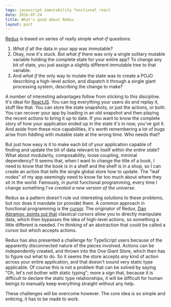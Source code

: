 ```yaml
---
tags: javascript immutability functional react
date: 2016-07-24
title: What's good about Redux
layout: post
---
```


[Redux](http://redux.js.org/) is based on series of really simple _what-if_ questions:

1. _What if_ all the data in your app was immutable?
2. Okay, now it's stuck. But _what if_ there was only a single solitary mutable variable holding the complete state for your entire app? To change any bit of state, you just assign a slightly different immutable tree to that variable.
3. And _what if_ the only way to mutate the state was to create a POJO describing a high-level action, and dispatch it through a single giant processing system, describing the change to make?

A number of interesting advantages follow from sticking to this discipline. It's ideal for [ReactJS](https://facebook.github.io/react/). You can log everything your users do and replay it, stuff like that. You can store the state snapshots, or just the actions, or both. You can recover your app by loading in an old snapshot and then playing the recent actions to bring it up to date. If you want to know the complete story of how your application ended up in the state it's in now, you've got it. And aside from these nice capabilities, it's worth remembering a lot of bugs arise from fiddling with mutable state at the wrong time. Who needs that?

But just how easy is it to make each bit of your application capable of finding and update the bit of data relevant to itself within _the entire state_? What about modularity, composability, loose coupling, minimal dependency? It seems that, when I want to change the title of a book, I need to know that the book is in a shelf and the shelf is in a shop, so I can create an action that tells the single global store how to update. The "leaf nodes" of my app seemingly need to know far too much about where they sit in the world. Famously, in purist functional programming, every time I change something I've _created a new version of the universe_.

Redux as a pattern doesn't rule out interesting solutions to these problems, but nor does it mandate (or provide) them. A common approach in functional programming is the [cursor](https://github.com/facebook/immutable-js/tree/master/contrib/cursor). The originator of Redux, [Dan Abramov, points out that](https://github.com/reactjs/redux/issues/155) classical cursors allow you to directly manipulate data, which then bypasses the idea of high-level actions, so something a little different is needed. I'm thinking of an abstraction that could be called a cursor but which accepts actions.

Redux has also presented a challenge for TypeScript users because of the apparently disconnected nature of the pieces involved. Actions can be independently created, and thrown into the One Giant Store, which then has to figure out what to do. So it seems the store accepts _any_ kind of action across your entire application, and that doesn't sound very static type applicable. Of course this is not a problem that can be solved by saying "Oh, let's not bother with static typing"; more a sign that, because it is difficult to declare the static type relationships, it will be difficult for human beings to manually keep everything straight without any help.

These challenges will be overcome however. The core idea is so simple and enticing, it has to be made to work.
